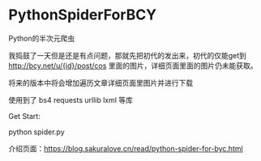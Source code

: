 # PythonSpiderForBCY

Python的半次元爬虫

我捣鼓了一天但是还是有点问题，那就先把初代的发出来，初代的仅能get到 http://bcy.net/u/{id}/post/cos 里面的图片，详细页面里面的图片仍未能获取。

将来的版本中将会增加遍历文章详细页面里图片并进行下载

使用到了 bs4 requests urllib lxml 等库

Get Start: 

python spider.py

介绍页面：https://blog.sakuralove.cn/read/python-spider-for-byc.html
